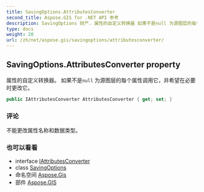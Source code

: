 ```yaml
---
title: SavingOptions.AttributesConverter
second_title: Aspose.GIS for .NET API 参考
description: SavingOptions 财产. 属性的自定义转换器 如果不是null 为源图层的每个属性调用它并希望在必要时更改它
type: docs
weight: 20
url: /zh/net/aspose.gis/savingoptions/attributesconverter/
---
```

## SavingOptions.AttributesConverter property

属性的自定义转换器。 如果不是`null` 为源图层的每个属性调用它，并希望在必要时更改它。

```csharp
public IAttributesConverter AttributesConverter { get; set; }
```

### 评论

不能更改属性名称和数据类型。

### 也可以看看

* interface [IAttributesConverter](../../iattributesconverter/)
* class [SavingOptions](../)
* 命名空间 [Aspose.Gis](../../savingoptions/)
* 部件 [Aspose.GIS](../../../)


